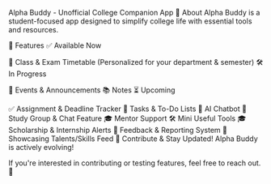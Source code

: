 Alpha Buddy - Unofficial College Companion App
📌 About
Alpha Buddy is a student-focused app designed to simplify college life with essential tools and resources.

🚀 Features
✅ Available Now

📅 Class & Exam Timetable (Personalized for your department & semester)
🛠️ In Progress

📢 Events & Announcements
📚 Notes
⏳ Upcoming

✅ Assignment & Deadline Tracker
📝 Tasks & To-Do Lists
🤖 AI Chatbot
💬 Study Group & Chat Feature
🎓 Mentor Support
🛠️ Mini Useful Tools
🎓 Scholarship & Internship Alerts
📩 Feedback & Reporting System
🌟 Showcasing Talents/Skills Feed
👋 Contribute & Stay Updated!
Alpha Buddy is actively evolving!

If you're interested in contributing or testing features, feel free to reach out. 🚀
